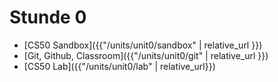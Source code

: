 # Stunde 0

* [CS50 Sandbox]({{"/units/unit0/sandbox" | relative_url }})
* [Git, Github, Classroom]({{"/units/unit0/git" | relative_url }})
* [CS50 Lab]({{"/units/unit0/lab" | relative_url}})

